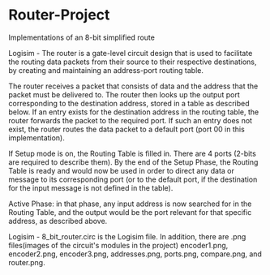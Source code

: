# Router-Project
Implementations of an 8-bit simplified route

Logisim - The router is a gate-level circuit design that is used to facilitate the routing data packets from their source to their respective destinations, by creating and maintaining an address-port routing table.

The router receives a packet that consists of data and the address that the packet must be delivered to. The router then looks up the output port corresponding to the destination address, stored in a table as described below. If an entry exists for the destination address in the routing table, the router forwards the packet to the required port. If such an entry does not exist, the router routes the data packet to a default port (port 00 in this implementation).

If Setup mode is on, the Routing Table is filled in. There are 4 ports (2-bits are required to describe them). By the end of the Setup Phase, the Routing Table is ready and would now be used in order to direct any data or message to its corresponding port (or to the default port, if the destination for the input message is not defined in the table).

Active Phase: in that phase, any input address is now searched for in the Routing Table, and the output would be the port relevant for that specific address, as described above.

Logisim - 8_bit_router.circ is the Logisim file. In addition, there are .png files(images of the circuit's modules in the project) encoder1.png, encoder2.png, encoder3.png, addresses.png, ports.png, compare.png, and router.png.
